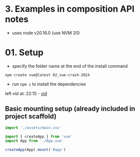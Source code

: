 # 3. Examples in composition API notes
- uses node v20.16.0 (use NVM 20)

# 01. Setup
- specify the folder name at the end of the install command 
``` shell
npm create vue@latest 02_vue-crash-2024
```
- run `npm i` to install the dependencies


left vid at: 22:15 - [vid](https://www.youtube.com/watch?v=VeNfHj6MhgA&t=1334s)

## Basic mounting setup (already included in project scaffold)
```js src/main.js
import './assets/main.css'

import { createApp } from 'vue'
import App from './App.vue'

createApp(App).mount('#app')
```